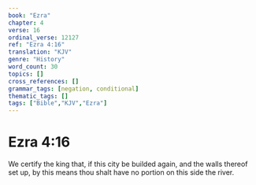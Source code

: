 ```yaml
---
book: "Ezra"
chapter: 4
verse: 16
ordinal_verse: 12127
ref: "Ezra 4:16"
translation: "KJV"
genre: "History"
word_count: 30
topics: []
cross_references: []
grammar_tags: [negation, conditional]
thematic_tags: []
tags: ["Bible","KJV","Ezra"]
---
```


# Ezra 4:16

We certify the king that, if this city be builded again, and the walls thereof set up, by this means thou shalt have no portion on this side the river.
